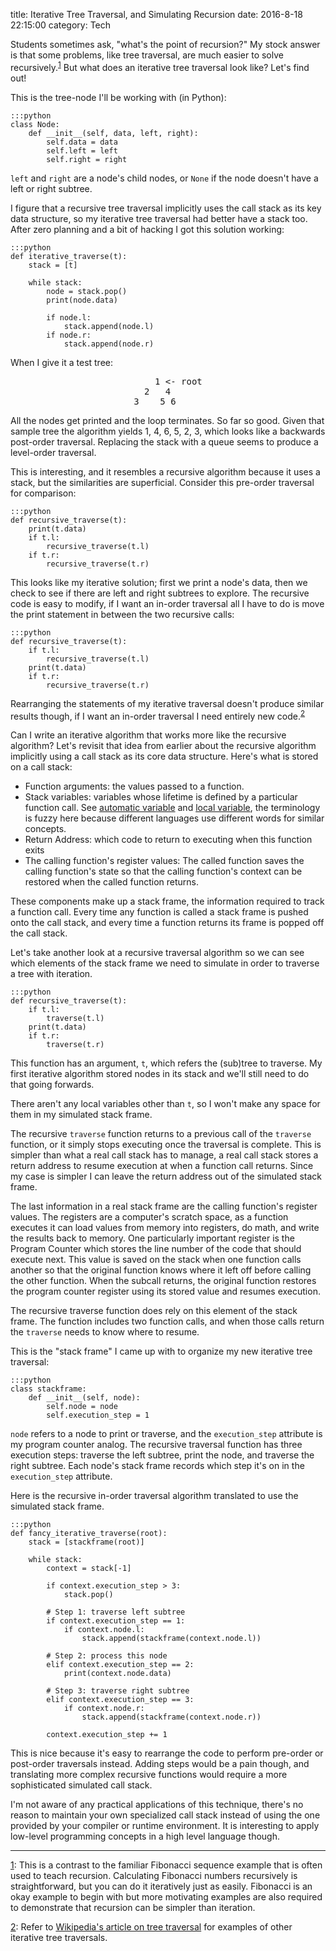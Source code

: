 title: Iterative Tree Traversal, and Simulating Recursion
date: 2016-8-18 22:15:00
category: Tech

Students sometimes ask, "what's the point of recursion?"
My stock answer is that some problems, like tree traversal, are much easier to solve recursively.<sup><a name="reference1">[1](#footnote1)</a></sup>
But what does an iterative tree traversal look like?
Let's find out!

This is the tree-node I'll be working with (in Python):

    :::python
    class Node:
        def __init__(self, data, left, right):
            self.data = data
            self.left = left
            self.right = right

`left` and `right` are a node's child nodes, or `None` if the node doesn't have a left or right subtree.

I figure that a recursive tree traversal implicitly uses the call stack as its key data structure, so my iterative tree traversal had better have a stack too.
After zero planning and a bit of hacking I got this solution working:

    :::python
    def iterative_traverse(t):
        stack = [t]

        while stack:
            node = stack.pop()
            print(node.data)

            if node.l:
                stack.append(node.l)
            if node.r:
                stack.append(node.r)


When I give it a test tree:

<pre style="text-align: center">
    1 <- root
  2   4      
3    5 6     
</pre>
All the nodes get printed and the loop terminates.
So far so good.
Given that sample tree the algorithm yields 1, 4, 6, 5, 2, 3, which looks like a backwards post-order traversal.
Replacing the stack with a queue seems to produce a level-order traversal.

This is interesting, and it resembles a recursive algorithm because it uses a stack, but the similarities are superficial.
Consider this pre-order traversal for comparison:

    :::python
    def recursive_traverse(t):
        print(t.data)
        if t.l:
            recursive_traverse(t.l)
        if t.r:
            recursive_traverse(t.r)

This looks like my iterative solution; first we print a node's data, then we check to see if there are left and right subtrees to explore.
The recursive code is easy to modify, if I want an in-order traversal all I have to do is move the print statement in between the two recursive calls:

    :::python
    def recursive_traverse(t):
        if t.l:
            recursive_traverse(t.l)
        print(t.data)
        if t.r:
            recursive_traverse(t.r)

Rearranging the statements of my iterative traversal doesn't produce similar results though, if I want an in-order traversal I need entirely new code.<sup><a name="reference2">[2](#footnote2)</a></sup>

Can I write an iterative algorithm that works more like the recursive algorithm?
Let's revisit that idea from earlier about the recursive algorithm implicitly using a call stack as its core data structure.
Here's what is stored on a call stack:

* Function arguments: the values passed to a function.
* Stack variables: variables whose lifetime is defined by a particular function call.
See [automatic variable](https://en.wikipedia.org/wiki/Automatic_variable) and [local variable](https://en.wikipedia.org/wiki/Local_variable), the terminology is fuzzy here because different languages use different words for similar concepts.
* Return Address: which code to return to executing when this function exits
* The calling function's register values: The called function saves the calling function's state so that the calling function's context can be restored when the called function returns.

These components make up a stack frame, the information required to track a function call.
Every time any function is called a stack frame is pushed onto the call stack, and every time a function returns its frame is popped off the call stack.

Let's take another look at a recursive traversal algorithm so we can see which elements of the stack frame we need to simulate in order to traverse a tree with iteration.

    :::python
    def recursive_traverse(t):
        if t.l:
            traverse(t.l)
        print(t.data)
        if t.r:
            traverse(t.r)

This function has an argument, `t`, which refers the (sub)tree to traverse.
My first iterative algorithm stored nodes in its stack and we'll still need to do that going forwards.

There aren't any local variables other than `t`, so I won't make any space for them in my simulated stack frame.

The recursive `traverse` function returns to a previous call of the `traverse` function, or it simply stops executing once the traversal is complete.
This is simpler than what a real call stack has to manage, a real call stack stores a return address to resume execution at when a function call returns.
Since my case is simpler I can leave the return address out of the simulated stack frame.

The last information in a real stack frame are the calling function's register values.
The registers are a computer's scratch space, as a function executes it can load values from memory into registers, do math, and write the results back to memory.
One particularly important register is the Program Counter which stores the line number of the code that should execute next.
This value is saved on the stack when one function calls another so that the original function knows where it left off before calling the other function.
When the subcall returns, the original function restores the program counter register using its stored value and resumes execution.

The recursive traverse function does rely on this element of the stack frame.
The function includes two function calls, and when those calls return the `traverse` needs to know where to resume.

This is the "stack frame" I came up with to organize my new iterative tree traversal:

    :::python
    class stackframe:
        def __init__(self, node):
            self.node = node
            self.execution_step = 1

`node` refers to a node to print or traverse, and the `execution_step` attribute is my program counter analog.
The recursive traversal function has three execution steps: traverse the left subtree, print the node, and traverse the right subtree.
Each node's stack frame records which step it's on in the `execution_step` attribute.

Here is the recursive in-order traversal algorithm translated to use the simulated stack frame.

    :::python
    def fancy_iterative_traverse(root):
        stack = [stackframe(root)]

        while stack:
            context = stack[-1]

            if context.execution_step > 3:
                stack.pop()

            # Step 1: traverse left subtree
            if context.execution_step == 1:
                if context.node.l:
                    stack.append(stackframe(context.node.l))

            # Step 2: process this node
            elif context.execution_step == 2:
                print(context.node.data)

            # Step 3: traverse right subtree
            elif context.execution_step == 3:
                if context.node.r:
                    stack.append(stackframe(context.node.r))

            context.execution_step += 1

This is nice because it's easy to rearrange the code to perform pre-order or post-order traversals instead.
Adding steps would be a pain though, and translating more complex recursive functions would require a more sophisticated simulated call stack.

I'm not aware of any practical applications of this technique, there's no reason to maintain your own specialized call stack instead of using the one provided by your compiler or runtime environment.
It is interesting to apply low-level programming concepts in a high level language though.

<hr>

<a name="footnote1" href="#reference1">1</a>: This is a contrast to the familiar Fibonacci sequence example that is often used to teach recursion.
Calculating Fibonacci numbers recursively is straightforward, but you can do it iteratively just as easily.
Fibonacci is an okay example to begin with but more motivating examples are also required to demonstrate that recursion can be simpler than iteration.

<a name="footnote2" href="#reference2">2</a>: Refer to [Wikipedia's article on tree traversal](https://en.wikipedia.org/wiki/Tree_traversal#Implementations) for examples of other iterative tree traversals.

